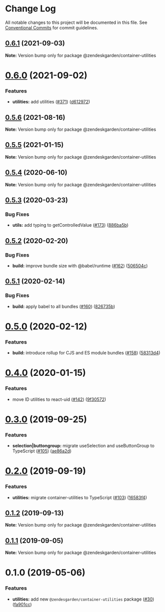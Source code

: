 # Change Log

All notable changes to this project will be documented in this file.
See [Conventional Commits](https://conventionalcommits.org) for commit guidelines.

## [0.6.1](https://github.com/zendeskgarden/react-containers/compare/@zendeskgarden/container-utilities@0.6.0...@zendeskgarden/container-utilities@0.6.1) (2021-09-03)

**Note:** Version bump only for package @zendeskgarden/container-utilities





# [0.6.0](https://github.com/zendeskgarden/react-containers/compare/@zendeskgarden/container-utilities@0.5.6...@zendeskgarden/container-utilities@0.6.0) (2021-09-02)


### Features

* **utilities:** add utilities ([#371](https://github.com/zendeskgarden/react-containers/issues/371)) ([d612972](https://github.com/zendeskgarden/react-containers/commit/d6129720a289c29938e560a2a739001ba7d6bda1))





## [0.5.6](https://github.com/zendeskgarden/react-containers/compare/@zendeskgarden/container-utilities@0.5.5...@zendeskgarden/container-utilities@0.5.6) (2021-08-16)

**Note:** Version bump only for package @zendeskgarden/container-utilities





## [0.5.5](https://github.com/zendeskgarden/react-containers/compare/@zendeskgarden/container-utilities@0.5.4...@zendeskgarden/container-utilities@0.5.5) (2021-01-15)

**Note:** Version bump only for package @zendeskgarden/container-utilities





## [0.5.4](https://github.com/zendeskgarden/react-containers/compare/@zendeskgarden/container-utilities@0.5.3...@zendeskgarden/container-utilities@0.5.4) (2020-06-10)

**Note:** Version bump only for package @zendeskgarden/container-utilities





## [0.5.3](https://github.com/zendeskgarden/react-containers/compare/@zendeskgarden/container-utilities@0.5.2...@zendeskgarden/container-utilities@0.5.3) (2020-03-23)


### Bug Fixes

* **utils:** add typing to getControlledValue ([#173](https://github.com/zendeskgarden/react-containers/issues/173)) ([886ba5b](https://github.com/zendeskgarden/react-containers/commit/886ba5b6bd595c8946ec1fc6e5c2f8ec7e8ac3eb))





## [0.5.2](https://github.com/zendeskgarden/react-containers/compare/@zendeskgarden/container-utilities@0.5.1...@zendeskgarden/container-utilities@0.5.2) (2020-02-20)


### Bug Fixes

* **build:** improve bundle size with @babel/runtime ([#162](https://github.com/zendeskgarden/react-containers/issues/162)) ([506504c](https://github.com/zendeskgarden/react-containers/commit/506504c840795f34e420b016b94cef10440a30cb))





## [0.5.1](https://github.com/zendeskgarden/react-containers/compare/@zendeskgarden/container-utilities@0.5.0...@zendeskgarden/container-utilities@0.5.1) (2020-02-14)


### Bug Fixes

* **build:** apply babel to all bundles ([#160](https://github.com/zendeskgarden/react-containers/issues/160)) ([826735b](https://github.com/zendeskgarden/react-containers/commit/826735bba881d5247b423ffb61cf9643c6599d16))





# [0.5.0](https://github.com/zendeskgarden/react-containers/compare/@zendeskgarden/container-utilities@0.4.0...@zendeskgarden/container-utilities@0.5.0) (2020-02-12)


### Features

* **build:** introduce rollup for CJS and ES module bundles ([#158](https://github.com/zendeskgarden/react-containers/issues/158)) ([58313d4](https://github.com/zendeskgarden/react-containers/commit/58313d486e3bfa023e2c9d090149d7ec358d0cd0))





# [0.4.0](https://github.com/zendeskgarden/react-containers/compare/@zendeskgarden/container-utilities@0.3.0...@zendeskgarden/container-utilities@0.4.0) (2020-01-15)


### Features

* move ID utilities to react-uid ([#142](https://github.com/zendeskgarden/react-containers/issues/142)) ([9f30572](https://github.com/zendeskgarden/react-containers/commit/9f3057202c94ca497b11b6f05ef649c87d5a5716))





# [0.3.0](https://github.com/zendeskgarden/react-containers/compare/@zendeskgarden/container-utilities@0.2.0...@zendeskgarden/container-utilities@0.3.0) (2019-09-25)


### Features

* **selection|buttongroup:** migrate useSelection and useButtonGroup to TypeScript ([#105](https://github.com/zendeskgarden/react-containers/issues/105)) ([ae86a2d](https://github.com/zendeskgarden/react-containers/commit/ae86a2d))





# [0.2.0](https://github.com/zendeskgarden/react-containers/compare/@zendeskgarden/container-utilities@0.1.2...@zendeskgarden/container-utilities@0.2.0) (2019-09-19)


### Features

* **utilities:** migrate container-utilities to TypeScript ([#103](https://github.com/zendeskgarden/react-containers/issues/103)) ([16583f4](https://github.com/zendeskgarden/react-containers/commit/16583f4))





## [0.1.2](https://github.com/zendeskgarden/react-containers/compare/@zendeskgarden/container-utilities@0.1.1...@zendeskgarden/container-utilities@0.1.2) (2019-09-13)

**Note:** Version bump only for package @zendeskgarden/container-utilities





## [0.1.1](https://github.com/zendeskgarden/react-containers/compare/@zendeskgarden/container-utilities@0.1.0...@zendeskgarden/container-utilities@0.1.1) (2019-09-05)

**Note:** Version bump only for package @zendeskgarden/container-utilities





# 0.1.0 (2019-05-06)


### Features

* **utilities:** add new `@zendesgarden/container-utilities` package ([#30](https://github.com/zendeskgarden/react-containers/issues/30)) ([fa901cc](https://github.com/zendeskgarden/react-containers/commit/fa901cc))
